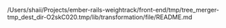 /Users/shaii/Projects/ember-rails-weightrack/front-end/tmp/tree_merger-tmp_dest_dir-O2skC020.tmp/lib/transformation/file/README.md